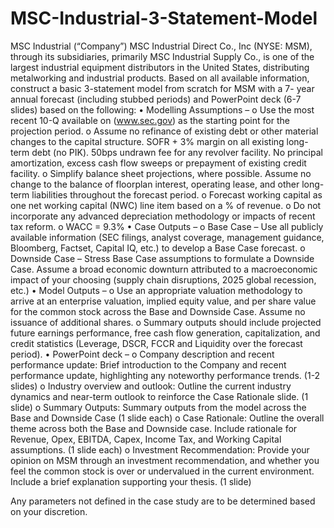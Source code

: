 # MSC-Industrial-3-Statement-Model

MSC Industrial (“Company”) MSC Industrial Direct Co., Inc (NYSE: MSM), through its subsidiaries, primarily MSC
Industrial Supply Co., is one of the largest industrial equipment distributors in the United States, distributing
metalworking and industrial products.
Based on all available information, construct a basic 3-statement model from scratch for MSM with a 7- year annual
forecast (including stubbed periods) and PowerPoint deck (6-7 slides) based on the following:
• Modelling Assumptions –
o Use the most recent 10-Q available on (www.sec.gov) as the starting point for the projection period.
o Assume no refinance of existing debt or other material changes to the capital structure. SOFR + 3% margin
on all existing long-term debt (no PIK). 50bps undrawn fee for any revolver facility. No principal amortization,
excess cash flow sweeps or prepayment of existing credit facility.
o Simplify balance sheet projections, where possible. Assume no change to the balance of floorplan interest,
operating lease, and other long-term liabilities throughout the forecast period.
o Forecast working capital as one net working capital (NWC) line item based on a % of revenue.
o Do not incorporate any advanced depreciation methodology or impacts of recent tax reform.
o WACC = 9.3%
• Case Outputs –
o Base Case – Use all publicly available information (SEC filings, analyst coverage, management guidance,
Bloomberg, Factset, Capital IQ, etc.) to develop a Base Case forecast.
o Downside Case – Stress Base Case assumptions to formulate a Downside Case. Assume a broad economic
downturn attributed to a macroeconomic impact of your choosing (supply chain disruptions, 2025 global
recession, etc.)
• Model Outputs –
o Use an appropriate valuation methodology to arrive at an enterprise valuation, implied equity value, and
per share value for the common stock across the Base and Downside Case. Assume no issuance of additional
shares.
o Summary outputs should include projected future earnings performance, free cash flow generation,
capitalization, and credit statistics (Leverage, DSCR, FCCR and Liquidity over the forecast period).
• PowerPoint deck –
o Company description and recent performance update: Brief introduction to the Company and recent
performance update, highlighting any noteworthy performance trends. (1-2 slides)
o Industry overview and outlook: Outline the current industry dynamics and near-term outlook to reinforce
the Case Rationale slide. (1 slide)
o Summary Outputs: Summary outputs from the model across the Base and Downside Case (1 slide each)
o Case Rationale: Outline the overall theme across both the Base and Downside case. Include rationale for
Revenue, Opex, EBITDA, Capex, Income Tax, and Working Capital assumptions. (1 slide each)
o Investment Recommendation: Provide your opinion on MSM through an investment recommendation, and
whether you feel the common stock is over or undervalued in the current environment. Include a brief
explanation supporting your thesis. (1 slide)

Any parameters not defined in the case study are to be determined based on your discretion.
